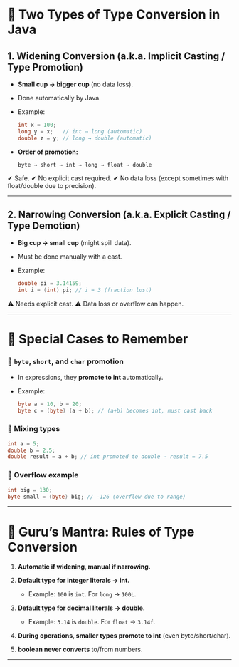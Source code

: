 # 🌊 Two Types of Type Conversion in Java

## 1. **Widening Conversion** (a.k.a. Implicit Casting / Type Promotion)

* **Small cup → bigger cup** (no data loss).
* Done automatically by Java.
* Example:

  ```java
  int x = 100;
  long y = x;   // int → long (automatic)
  double z = y; // long → double (automatic)
  ```
* **Order of promotion:**

  ```
  byte → short → int → long → float → double
  ```

✔ Safe.
✔ No explicit cast required.
✔ No data loss (except sometimes with float/double due to precision).

---

## 2. **Narrowing Conversion** (a.k.a. Explicit Casting / Type Demotion)

* **Big cup → small cup** (might spill data).
* Must be done manually with a cast.
* Example:

  ```java
  double pi = 3.14159;
  int i = (int) pi; // i = 3 (fraction lost)
  ```

⚠ Needs explicit cast.
⚠ Data loss or overflow can happen.

---

# 🎯 Special Cases to Remember

### 🔹 `byte`, `short`, and `char` promotion

* In expressions, they **promote to int** automatically.
* Example:

  ```java
  byte a = 10, b = 20;
  byte c = (byte) (a + b); // (a+b) becomes int, must cast back
  ```

### 🔹 Mixing types

```java
int a = 5;
double b = 2.5;
double result = a + b; // int promoted to double → result = 7.5
```

### 🔹 Overflow example

```java
int big = 130;
byte small = (byte) big; // -126 (overflow due to range)
```

---

# 🧘 Guru’s Mantra: Rules of Type Conversion

1. **Automatic if widening, manual if narrowing.**
2. **Default type for integer literals → int.**

   * Example: `100` is `int`. For `long` → `100L`.
3. **Default type for decimal literals → double.**

   * Example: `3.14` is `double`. For `float` → `3.14f`.
4. **During operations, smaller types promote to int** (even byte/short/char).
5. **boolean never converts** to/from numbers.

---
